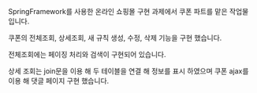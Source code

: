 SpringFramework를 사용한 온라인 쇼핑몰 구현 과제에서 쿠폰 파트를 맡은 작업물 입니다.

쿠폰의 전체조회, 상세조회, 새 규칙 생성, 수정, 삭제 기능을 구현 했습니다.

전체조회에는 페이징 처리와 검색이 구현되어 있습니다.

상세 조회는 join문을 이용 해 두 테이블을 연결 해 정보를 표시 하였으며 쿠폰 ajax를 이용 해 댓글 페이지 구현 했습니다.
